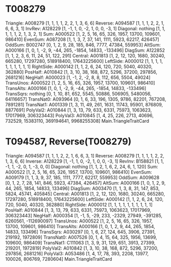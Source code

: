 # T008279

Triangle:  A008279 [1, 1, 1, 1, 2, 2, 1, 3, 6, 6]
Reverse:   A094587 [1, 1, 1, 2, 2, 1, 6, 6, 3, 1]
InvRev:    A128229 [1, -1, 1, 0, -2, 1, 0, 0, -3, 1]
Diagonal:  nothing [1, 1, 1, 1, 1, 2, 1, 3, 2, 1]
Sum:       A000522 [1, 2, 5, 16, 65, 326, 1957, 13700, 109601, 986410]
EvenSum:   A087208 [1, 1, 3, 7, 37, 141, 1111, 5923, 62217, 426457]
OddSum:    B002747 [0, 1, 2, 9, 28, 185, 846, 7777, 47384, 559953]
AltSum:    A000166 [1, 0, 1, -2, 9, -44, 265, -1854, 14833, -133496]
DiagSum:   A122852 [1, 1, 2, 3, 6, 11, 24, 51, 122, 291]
Central:   A001813 [1, 2, 12, 120, 1680, 30240, 665280, 17297280, 518918400, 17643225600]
LeftSide:  A000012 [1, 1, 1, 1, 1, 1, 1, 1, 1, 1]
RightSide: A000142 [1, 1, 2, 6, 24, 120, 720, 5040, 40320, 362880]
PosHalf:   A010842 [1, 3, 10, 38, 168, 872, 5296, 37200, 297856, 2681216]
NegHalf:   A000023 [1, -1, 2, -2, 8, 8, 112, 656, 5504, 49024]
TransUnos: A000522 [1, 2, 5, 16, 65, 326, 1957, 13700, 109601, 986410]
TransAlts: A000166 [1, 0, 1, -2, 9, -44, 265, -1854, 14833, -133496]
TransSqrs: nothing [0, 1, 10, 81, 652, 5545, 50886, 506905, 5480056, 64116657]
TransNat0: A093964 [0, 1, 6, 33, 196, 1305, 9786, 82201, 767208, 7891281]
TransNat1: A001339 [1, 3, 11, 49, 261, 1631, 11743, 95901, 876809, 8877691]
PolyVal2:  A010844 [1, 3, 13, 79, 633, 6331, 75973, 1063623, 17017969, 306323443]
PolyVal3:  A010845 [1, 4, 25, 226, 2713, 40696, 732529, 15383110, 369194641, 9968255308]
Main.TriangleTraitCard


# T094587, Reverse(T008279)

Triangle:  A094587 [1, 1, 1, 2, 2, 1, 6, 6, 3, 1]
Reverse:   A008279 [1, 1, 1, 1, 2, 2, 1, 3, 6, 6]
Inverse:   A128229 [1, -1, 1, 0, -2, 1, 0, 0, -3, 1]
RevInv:    B158821 [1, 1, -1, 1, -2, 0, 1, -3, 0, 0]
Diagonal:  nothing [1, 1, 2, 1, 6, 2, 24, 6, 1, 120]
Sum:       A000522 [1, 2, 5, 16, 65, 326, 1957, 13700, 109601, 986410]
EvenSum:   A009179 [1, 1, 3, 9, 37, 185, 1111, 7777, 62217, 559953]
OddSum:    A009628 [0, 1, 2, 7, 28, 141, 846, 5923, 47384, 426457]
AltSum:    A000166 [1, 0, 1, 2, 9, 44, 265, 1854, 14833, 133496]
DiagSum:   A003470 [1, 1, 3, 8, 31, 147, 853, 5824, 45741, 405845]
Central:   A001813 [1, 2, 12, 120, 1680, 30240, 665280, 17297280, 518918400, 17643225600]
LeftSide:  A000142 [1, 1, 2, 6, 24, 120, 720, 5040, 40320, 362880]
RightSide: A000012 [1, 1, 1, 1, 1, 1, 1, 1, 1, 1]
PosHalf:   A010844 [1, 3, 13, 79, 633, 6331, 75973, 1063623, 17017969, 306323443]
NegHalf:   A000354 [1, -1, 5, -29, 233, -2329, 27949, -391285, 6260561, -112690097]
TransUnos: A000522 [1, 2, 5, 16, 65, 326, 1957, 13700, 109601, 986410]
TransAlts: A000166 [1, 0, 1, 2, 9, 44, 265, 1854, 14833, 133496]
TransSqrs: A030297 [0, 1, 6, 27, 124, 645, 3906, 27391, 219192, 1972809]
TransNat0: A007526 [0, 1, 4, 15, 64, 325, 1956, 13699, 109600, 986409]
TransNat1: C111063 [1, 3, 9, 31, 129, 651, 3913, 27399, 219201, 1972819]
PolyVal2:  A010842 [1, 3, 10, 38, 168, 872, 5296, 37200, 297856, 2681216]
PolyVal3:  A053486 [1, 4, 17, 78, 393, 2208, 13977, 100026, 806769, 7280604]
Main.TriangleTraitCard